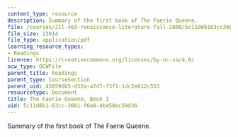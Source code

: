 ```yaml
---
content_type: resource
description: Summary of the first book of The Faerie Queene.
file: /courses/21l-463-renaissance-literature-fall-2008/5c11d6b163cc3681f6e84b458ec59d36_t_far_qne_bk_i.pdf
file_size: 23014
file_type: application/pdf
learning_resource_types:
- Readings
license: https://creativecommons.org/licenses/by-nc-sa/4.0/
ocw_type: OCWFile
parent_title: Readings
parent_type: CourseSection
parent_uid: 43859db5-d32a-a7d7-f3f1-1dc2e612c553
resourcetype: Document
title: The Faerie Queene, Book I
uid: 5c11d6b1-63cc-3681-f6e8-4b458ec59d36
---
```

Summary of the first book of The Faerie Queene.